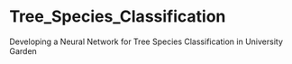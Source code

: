 # Tree_Species_Classification
Developing a Neural Network for Tree Species Classification in University Garden 
